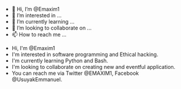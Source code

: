 - 👋 Hi, I’m @Emaxim1
- 👀 I’m interested in ...
- 🌱 I’m currently learning ...
- 💞️ I’m looking to collaborate on ...
- 📫 How to reach me ...

<!---
Emaxim1/Emaxim1 is a ✨ special ✨ repository because its `README.md` (this file) appears on your GitHub profile.
You can click the Preview link to take a look at your changes.
--->
- Hi, I'm @Emaxim1
- I'm interested in software programming and Ethical hacking.
- I'm currently learning Python and Bash.
- I'm looking to collaborate on creating new and eventful application.
- You can reach me via Twitter @EMAXlM1, Facebook @UsuyakEmmanuel.
